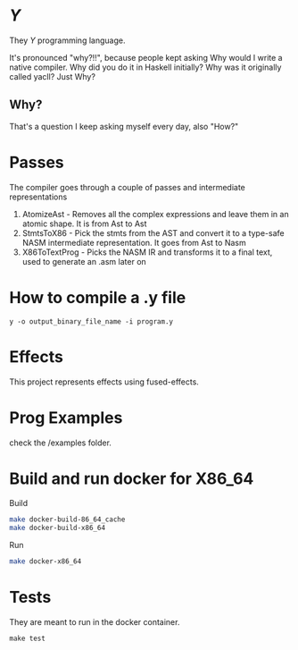 # _Y_ 

They _Y_ programming language. 

It's pronounced "why?!!", because people kept asking Why would
I write a native compiler. Why did you do it in Haskell initially?
Why was it originally called yacll? Just Why?

## Why?

That's a question I keep asking myself every day, also "How?"

# Passes

The compiler goes through a couple of passes and intermediate representations

1. AtomizeAst - Removes all the complex expressions and leave them in an atomic shape.
It is from Ast to Ast
2. StmtsToX86 - Pick the stmts from the AST and convert it to a type-safe NASM intermediate
representation. It goes from Ast to Nasm
3. X86ToTextProg - Picks the NASM IR and transforms it to a final text, used to generate an .asm 
later on

# How to compile a .y file

```
y -o output_binary_file_name -i program.y
```

# Effects

This project represents effects using fused-effects.

# Prog Examples

check the /examples folder.

# Build and run docker for X86_64

Build

``` sh
make docker-build-86_64_cache
make docker-build-x86_64
```

Run

``` sh
make docker-x86_64
```

# Tests

They are meant to run in the docker container. 

```
make test
```
